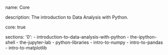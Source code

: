 name: Core

description: The introduction to Data Analysis with Python.

core: true

sections:
  '0':
    - introduction-to-data-analysis-with-python
    - the-ipython-shell
    - the-jupyter-lab
    - python-libraries
    - intro-to-numpy
    - intro-to-pandas
    - intro-to-matplotlib